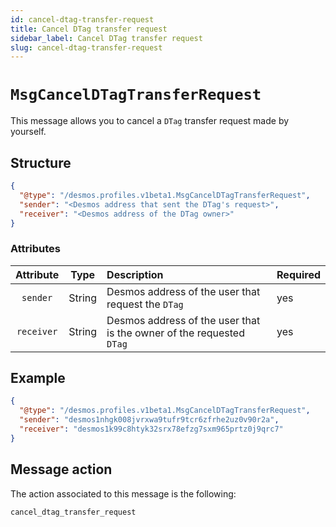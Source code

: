 ```yaml
---
id: cancel-dtag-transfer-request
title: Cancel DTag transfer request
sidebar_label: Cancel DTag transfer request
slug: cancel-dtag-transfer-request
---
```


# `MsgCancelDTagTransferRequest`
This message allows you to cancel a `DTag` transfer request made by yourself.

## Structure
````json
{
  "@type": "/desmos.profiles.v1beta1.MsgCancelDTagTransferRequest",
  "sender": "<Desmos address that sent the DTag's request>",
  "receiver": "<Desmos address of the DTag owner>"
}
````

### Attributes
| Attribute | Type | Description | Required |
| :-------: | :----: | :-------- | :------- |
| `sender`| String | Desmos address of the user that request the `DTag` | yes |
| `receiver`  | String | Desmos address of the user that is the owner of the requested `DTag` | yes |

## Example

````json
{
  "@type": "/desmos.profiles.v1beta1.MsgCancelDTagTransferRequest",
  "sender": "desmos1nhgk008jvrxwa9tufr9tcr6zfrhe2uz0v90r2a",
  "receiver": "desmos1k99c8htyk32srx78efzg7sxm965prtz0j9qrc7"
}
````

## Message action
The action associated to this message is the following:

```
cancel_dtag_transfer_request
```
